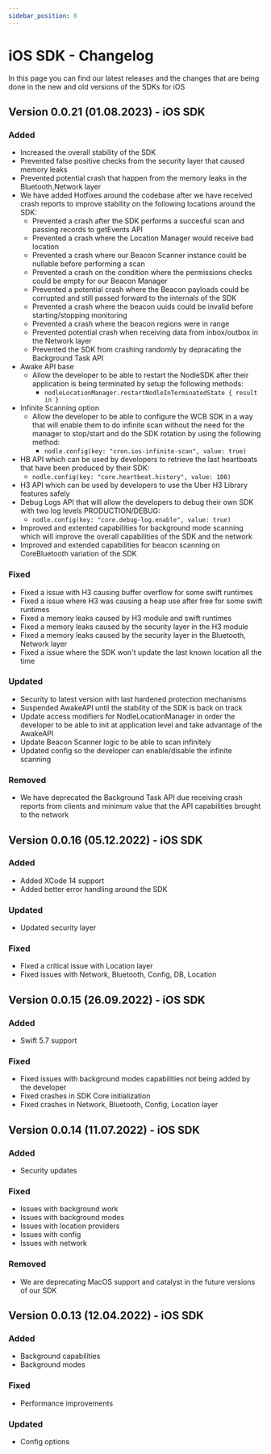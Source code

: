```yaml
---
sidebar_position: 8
---
```


# iOS SDK - Changelog

In this page you can find our latest releases and the changes that are being done in the new and old versions of the SDKs for iOS

## Version 0.0.21 (01.08.2023) - iOS SDK
### Added
- Increased the overall stability of the SDK 
- Prevented false positive checks from the security layer that caused memory leaks
- Prevented potential crash that happen from the memory leaks in the Bluetooth,Network layer
- We have added Hotfixes around the codebase after we have received crash reports to improve stability on the following locations around the SDK:
    - Prevented a crash after the SDK performs a succesful scan and passing records to getEvents API
    - Prevented a crash where the Location Manager would receive bad location 
    - Prevented a crash where our Beacon Scanner instance could be nullable before performing a scan
    - Prevented a crash on the condition where the permissions checks could be empty for our Beacon Manager 
    - Prevented a potential crash where the Beacon payloads could be corrupted and still passed forward to the internals of the SDK
    - Prevented a crash where the beacon uuids could be invalid before starting/stopping monitoring
    - Prevented a crash where the beacon regions were in range
    - Prevented potential crash when receiving data from inbox/outbox in the Network layer
    - Prevented the SDK from crashing randomly by depracating the Background Task API
- Awake API base
    - Allow the developer to be able to restart the NodleSDK after their application is being terminated by setup the following methods:    
        - `nodleLocationManager.restartNodleInTerminatedState { result in }`
- Infinite Scanning option
    - Allow the developer to be able to configure the WCB SDK in a way that will enable them to do infinite scan without the need for the manager to stop/start and do the SDK rotation by using the following method: 
        - `nodle.config(key: "cron.ios-infinite-scan", value: true)`
- HB API which can be used by developers to retrieve the last heartbeats that have been produced by their SDK:
  - `nodle.config(key: "core.heartbeat.history", value: 100)`
- H3 API which can be used by developers to use the Uber H3 Library features safely
- Debug Logs API that will allow the developers to debug their own SDK with two log levels PRODUCTION/DEBUG:
  - `nodle.config(key: "core.debug-log.enable", value: true)`
- Improved and extented capabilities for background mode scanning which will improve the overall capabilities of the SDK and the network
- Improved and extended capabilities for beacon scanning on CoreBluetooth variation of the SDK


### Fixed
- Fixed a issue with H3 causing buffer overflow for some swift runtimes
- Fixed a issue where H3 was causing a heap use after free for some swift runtimes
- Fixed a memory leaks caused by H3 module and swift runtimes
- Fixed a memory leaks caused by the security layer in the H3 module
- Fixed a memory leaks caused by the security layer in the Bluetooth, Network layer
- Fixed a issue where the SDK won't update the last known location all the time

### Updated
- Security to latest version with last hardened protection mechanisms
- Suspended AwakeAPI until the stability of the SDK is back on track
- Update access modifiers for NodleLocationManager in order the developer to be able to init at application level and take advantage of the AwakeAPI
- Update Beacon Scanner logic to be able to scan infinitely
- Updated config so the developer can enable/disable the infinite scanning

### Removed
- We have deprecated the Background Task API due receiving crash reports from clients and minimum value that the API capabilities brought to the network

## Version 0.0.16 (05.12.2022) - iOS SDK
### Added
- Added XCode 14 support 
- Added better error handling around the SDK
### Updated
- Updated security layer
### Fixed
- Fixed a critical issue with Location layer
- Fixed issues with Network, Bluetooth, Config, DB, Location

## Version 0.0.15 (26.09.2022) - iOS SDK
### Added
- Swift 5.7 support
### Fixed
- Fixed issues with background modes capabilities not being added by the developer
- Fixed crashes in SDK Core initialization
- Fixed crashes in Network, Bluetooth, Config, Location layer

## Version 0.0.14 (11.07.2022) - iOS SDK
### Added
- Security updates
### Fixed
- Issues with background work
- Issues with background modes
- Issues with location providers
- Issues with config
- Issues with network
### Removed
- We are deprecating MacOS support and catalyst in the future versions of our SDK

## Version 0.0.13 (12.04.2022) - iOS SDK
### Added
- Background capabilities
- Background modes
### Fixed
- Performance improvements
### Updated
- Config options